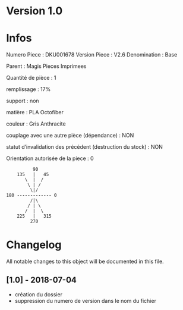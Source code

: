 # Version 1.0
# Infos
Numero Piece : DKU001678
Version Piece : V2.6
Denomination : Base

Parent : Magis Pieces Imprimees

Quantité de pièce : 1

remplissage : 17%

support : non

matière : PLA Octofiber

couleur : Gris Anthracite

couplage avec une autre pièce (dépendance) : NON

statut d’invalidation des précédent (destruction du stock) : NON

Orientation autorisée de la piece : 0
```
          90
    135   |   45
       \  |  /
        \ | /
         \|/
180 ------------- 0
         /|\
        / | \
       /  |  \   
    225   |   315
         270
```
	   
	  
# Changelog
All notable changes to this object will be documented in this file.


## [1.0] - 2018-07-04
- création du dossier
- suppression du numero de version dans le nom du fichier
